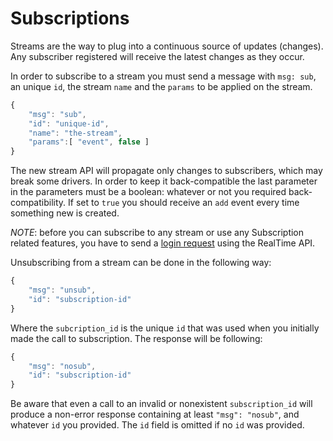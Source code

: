 # Subscriptions

Streams are the way to plug into a continuous source of updates \(changes\). Any subscriber registered will receive the latest changes as they occur.

In order to subscribe to a stream you must send a message with `msg: sub`, an unique `id`, the stream `name` and the `params` to be applied on the stream.

```javascript
{
    "msg": "sub",
    "id": "unique-id",
    "name": "the-stream",
    "params":[ "event", false ]
}
```

The new stream API will propagate only changes to subscribers, which may break some drivers. In order to keep it back-compatible the last parameter in the parameters must be a boolean: whatever or not you required back-compatibility. If set to `true` you should receive an `add` event every time something new is created.

_NOTE_: before you can subscribe to any stream or use any Subscription related features, you have to send a [login request](https://rocket.chat/docs/developer-guides/realtime-api/method-calls/login/) using the RealTime API.

Unsubscribing from a stream can be done in the following way:

```javascript
{
    "msg": "unsub",
    "id": "subscription-id"
}
```

Where the `subcription_id` is the unique `id` that was used when you initially made the call to subscription. The response will be following:

```javascript
{
    "msg": "nosub",
    "id": "subscription-id"
}
```

Be aware that even a call to an invalid or nonexistent `subscription_id` will produce a non-error response containing at least `"msg": "nosub"`, and whatever `id` you provided. The `id` field is omitted if no `id` was provided.

